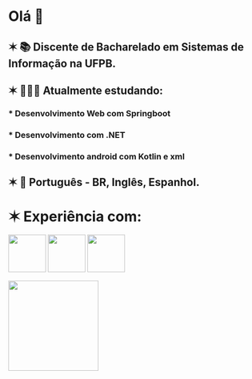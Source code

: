 # Olá 👋
## ✶  📚 Discente de Bacharelado em Sistemas de Informação na UFPB.

## ✶  👩🏻‍💻 Atualmente estudando: 
### * Desenvolvimento Web com Springboot
### * Desenvolvimento com .NET
### * Desenvolvimento android com Kotlin e xml

## ✶  💬 Português - BR, Inglês, Espanhol.

# ✶ Experiência com:

<img src="https://cdn.jsdelivr.net/gh/devicons/devicon/icons/java/java-original.svg" width="75" height="75"/> <img src="https://cdn.jsdelivr.net/gh/devicons/devicon@latest/icons/kotlin/kotlin-original.svg" width="75" height="75"/> <img src="https://cdn.jsdelivr.net/gh/devicons/devicon/icons/python/python-original.svg" width="75" height="75"/>
          
<div>
<a href="https://github.com/lorimedeiros">
<img height="180em" src="https://github-readme-stats.vercel.app/api/top-langs/?username=lorimedeiros&layout=compact&langs_count=7&theme=ocean_dark"/>
</div>
